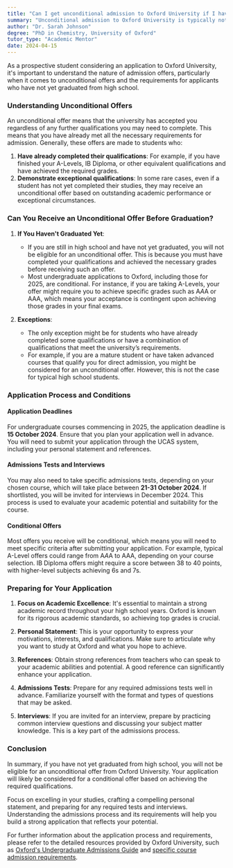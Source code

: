 ```yaml
---
title: "Can I get unconditional admission to Oxford University if I have not graduated from high school yet?"
summary: "Unconditional admission to Oxford University is typically not available for students who have not yet graduated from high school."
author: "Dr. Sarah Johnson"
degree: "PhD in Chemistry, University of Oxford"
tutor_type: "Academic Mentor"
date: 2024-04-15
---
```


As a prospective student considering an application to Oxford University, it's important to understand the nature of admission offers, particularly when it comes to unconditional offers and the requirements for applicants who have not yet graduated from high school.

### Understanding Unconditional Offers

An unconditional offer means that the university has accepted you regardless of any further qualifications you may need to complete. This means that you have already met all the necessary requirements for admission. Generally, these offers are made to students who:

1. **Have already completed their qualifications**: For example, if you have finished your A-Levels, IB Diploma, or other equivalent qualifications and have achieved the required grades.
2. **Demonstrate exceptional qualifications**: In some rare cases, even if a student has not yet completed their studies, they may receive an unconditional offer based on outstanding academic performance or exceptional circumstances.

### Can You Receive an Unconditional Offer Before Graduation?

1. **If You Haven't Graduated Yet**: 
   - If you are still in high school and have not yet graduated, you will not be eligible for an unconditional offer. This is because you must have completed your qualifications and achieved the necessary grades before receiving such an offer.
   - Most undergraduate applications to Oxford, including those for 2025, are conditional. For instance, if you are taking A-Levels, your offer might require you to achieve specific grades such as A*A*A or AAA, which means your acceptance is contingent upon achieving those grades in your final exams.

2. **Exceptions**:
   - The only exception might be for students who have already completed some qualifications or have a combination of qualifications that meet the university’s requirements. 
   - For example, if you are a mature student or have taken advanced courses that qualify you for direct admission, you might be considered for an unconditional offer. However, this is not the case for typical high school students.

### Application Process and Conditions

#### Application Deadlines

For undergraduate courses commencing in 2025, the application deadline is **15 October 2024**. Ensure that you plan your application well in advance. You will need to submit your application through the UCAS system, including your personal statement and references. 

#### Admissions Tests and Interviews

You may also need to take specific admissions tests, depending on your chosen course, which will take place between **21-31 October 2024**. If shortlisted, you will be invited for interviews in December 2024. This process is used to evaluate your academic potential and suitability for the course.

#### Conditional Offers

Most offers you receive will be conditional, which means you will need to meet specific criteria after submitting your application. For example, typical A-Level offers could range from A*A*A to AAA, depending on your course selection. IB Diploma offers might require a score between 38 to 40 points, with higher-level subjects achieving 6s and 7s.

### Preparing for Your Application

1. **Focus on Academic Excellence**: It's essential to maintain a strong academic record throughout your high school years. Oxford is known for its rigorous academic standards, so achieving top grades is crucial.
   
2. **Personal Statement**: This is your opportunity to express your motivations, interests, and qualifications. Make sure to articulate why you want to study at Oxford and what you hope to achieve.

3. **References**: Obtain strong references from teachers who can speak to your academic abilities and potential. A good reference can significantly enhance your application.

4. **Admissions Tests**: Prepare for any required admissions tests well in advance. Familiarize yourself with the format and types of questions that may be asked. 

5. **Interviews**: If you are invited for an interview, prepare by practicing common interview questions and discussing your subject matter knowledge. This is a key part of the admissions process.

### Conclusion

In summary, if you have not yet graduated from high school, you will not be eligible for an unconditional offer from Oxford University. Your application will likely be considered for a conditional offer based on achieving the required qualifications. 

Focus on excelling in your studies, crafting a compelling personal statement, and preparing for any required tests and interviews. Understanding the admissions process and its requirements will help you build a strong application that reflects your potential.

For further information about the application process and requirements, please refer to the detailed resources provided by Oxford University, such as [Oxford's Undergraduate Admissions Guide](https://www.ox.ac.uk/admissions/undergraduate/applying-to-oxford/guide/results) and [specific course admission requirements](https://www.ox.ac.uk/admissions/undergraduate/courses/admission-requirements/admission-requirements-table).
    